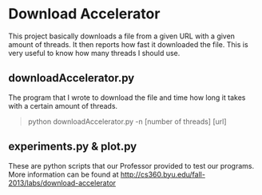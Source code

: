 # Download Accelerator

This project basically downloads a file from a given URL with a given amount of threads.  It then reports how fast it downloaded the file.  This is very useful to know how many threads I should use.

## downloadAccelerator.py

The program that I wrote to download the file and time how long it takes with a certain amount of threads.

> python downloadAccelerator.py -n [number of threads] [url]

## experiments.py & plot.py

These are python scripts that our Professor provided to test our programs.  More information can be found at http://cs360.byu.edu/fall-2013/labs/download-accelerator